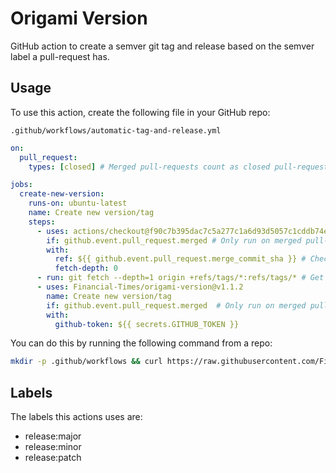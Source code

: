 
# Origami Version

GitHub action to create a semver git tag and release based on the semver label a pull-request has.


## Usage

To use this action, create the following file in your GitHub repo:

```
.github/workflows/automatic-tag-and-release.yml
```

```yml
on:
  pull_request:
    types: [closed] # Merged pull-requests count as closed pull-requests.

jobs:
  create-new-version:
    runs-on: ubuntu-latest
    name: Create new version/tag
    steps:
      - uses: actions/checkout@f90c7b395dac7c5a277c1a6d93d5057c1cddb74e
        if: github.event.pull_request.merged # Only run on merged pull-requests
        with:
          ref: ${{ github.event.pull_request.merge_commit_sha }} # Checkout the merged commit
          fetch-depth: 0
      - run: git fetch --depth=1 origin +refs/tags/*:refs/tags/* # Get all tags from the origin
      - uses: Financial-Times/origami-version@v1.1.2
        name: Create new version/tag
        if: github.event.pull_request.merged  # Only run on merged pull-requests
        with:
          github-token: ${{ secrets.GITHUB_TOKEN }}
```

You can do this by running the following command from a repo:

```bash
mkdir -p .github/workflows && curl https://raw.githubusercontent.com/Financial-Times/origami-labels/v1.0.0/example.yml --output .github/workflows/automatic-tag-and-release.yml
```

## Labels

The labels this actions uses are:

- release:major
- release:minor
- release:patch

